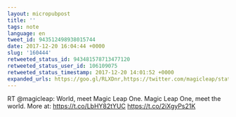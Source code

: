 ```yaml
---
layout: micropubpost
title: ''
tags: note
language: en
tweet_id: 943512498938015744
date: 2017-12-20 16:04:44 +0000
slug: '160444'
retweeted_status_id: 943481578713477120
retweeted_status_user_id: 106109075
retweeted_status_timestamp: 2017-12-20 14:01:52 +0000
expanded_urls: https://goo.gl/RLXDnr,https://twitter.com/magicleap/status/943481578713477121/video/1,https://goo.gl/RLXDnr,https://twitter.com/magicleap/status/943481578713477121/video/1
---
```

RT @magicleap: World, meet Magic Leap One. Magic Leap One, meet the world. More at: https://t.co/LbHY82tYUC https://t.co/2iXgyPs21K
